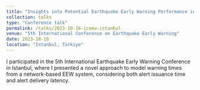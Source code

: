 ```yaml
---
title: "Insights into Potential Earthquake Early Warning Performance in Türkiye and California from Replays of the February 2023 Kahramanmaraş Earthquakes"
collection: talks
type: "Conference talk"
permalink: /talks/2023-10-16-iceew-istanbul
venue: "5th International Conference on Earthquake Early Warning"
date: 2023-10-16
location: "Istanbul, Türkiye"
---
```


I participated in the 5th International Earthquake Early Warning Conference in Istanbul, where I presented a novel approach to model warning times from a network-based EEW system, considering both alert issuance time and alert delivery latency.
